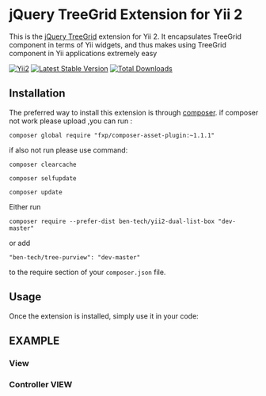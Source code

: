 # jQuery TreeGrid Extension for Yii 2

This is the [jQuery TreeGrid](https://github.com/maxazan/jquery-treegrid) extension for Yii 2. It encapsulates TreeGrid component in terms of Yii widgets,
and thus makes using TreeGrid component in Yii applications extremely easy

[![Yii2](https://img.shields.io/badge/Powered_by-Yii_Framework-green.svg?style=flat)](http://www.yiiframework.com/)
[![Latest Stable Version](https://poser.pugx.org/leandrogehlen/yii2-treegrid/v/stable.png)](https://packagist.org/packages/leandrogehlen/yii2-treegrid)
[![Total Downloads](https://poser.pugx.org/leandrogehlen/yii2-treegrid/downloads.png)](https://packagist.org/packages/leandrogehlen/yii2-treegrid)


Installation
------------

The preferred way to install this extension is through [composer](http://getcomposer.org/download/).
if composer not work please upload ,you can run : 

```
composer global require "fxp/composer-asset-plugin:~1.1.1"
```

if also not run please use command:
```
composer clearcache

composer selfupdate

composer update
```

Either run

```
composer require --prefer-dist ben-tech/yii2-dual-list-box "dev-master"
```

or add

```
"ben-tech/tree-purview": "dev-master"
```

to the require section of your `composer.json` file.


Usage
-----

Once the extension is installed, simply use it in your code:

## EXAMPLE ##

### View ###




### Controller VIEW ###



